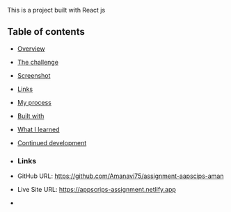 This is a project built with React js

## Table of contents

- [Overview](#overview)
- [The challenge](#the-challenge)
- [Screenshot](#screenshot)
- [Links](#links)
- [My process](#my-process)
- [Built with](#built-with)
- [What I learned](#what-i-learned)
- [Continued development](#continued-development)

- ### Links

- GitHub URL: https://github.com/Amanavi75/assignment-aapscips-aman
- Live Site URL: https://appscrips-assignment.netlify.app
- 
